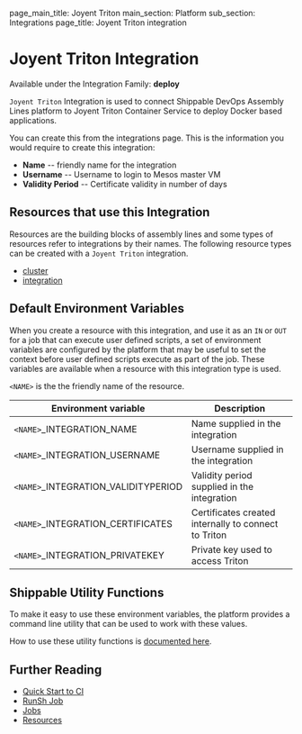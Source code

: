 page_main_title: Joyent Triton
main_section: Platform
sub_section: Integrations
page_title: Joyent Triton integration

# Joyent Triton Integration

Available under the Integration Family: **deploy**

`Joyent Triton` Integration is used to connect Shippable DevOps Assembly Lines platform to Joyent Triton Container Service to deploy Docker based applications.

You can create this from the integrations page. This is the information you would require to create this integration:

* **Name** -- friendly name for the integration
* **Username** -- Username to login to Mesos master VM
* **Validity Period** -- Certificate validity in number of days

## Resources that use this Integration
Resources are the building blocks of assembly lines and some types of resources refer to integrations by their names. The following resource types can be created with a `Joyent Triton` integration.

* [cluster](/platform/workflow/resource/cluster)
* [integration](/platform/workflow/resource/integration)

## Default Environment Variables
When you create a resource with this integration, and use it as an `IN` or `OUT` for a job that can execute user defined scripts, a set of environment variables are configured by the platform that may be useful to set the context before user defined scripts execute as part of the job. These variables are available when a resource with this integration type is used.

`<NAME>` is the the friendly name of the resource.

| Environment variable						| Description      |
| ------			 							|----------------- |
| `<NAME>`\_INTEGRATION\_NAME				| Name supplied in the integration |
| `<NAME>`\_INTEGRATION\_USERNAME			| Username supplied in the integration |
| `<NAME>`\_INTEGRATION\_VALIDITYPERIOD | Validity period supplied in the integration |
| `<NAME>`\_INTEGRATION\_CERTIFICATES   | Certificates created internally to connect to Triton |
| `<NAME>`\_INTEGRATION\_PRIVATEKEY		| Private key used to access Triton |

## Shippable Utility Functions
To make it easy to use these environment variables, the platform provides a command line utility that can be used to work with these values.

How to use these utility functions is [documented here](/platform/tutorial/workflow/using-shipctl).

## Further Reading
* [Quick Start to CI](/getting-started/ci-sample)
* [RunSh Job](/platform/workflow/job/runsh)
* [Jobs](/platform/workflow/job/overview)
* [Resources](/platform/workflow/resource/overview)

